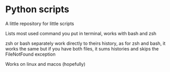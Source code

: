 # Python scripts
A little repository for little scripts

Lists most used command you put in terminal, works with bash and zsh

zsh or bash separately work directly to theirs history, as for zsh and bash, it works the same but if you have both files, it sums histories and skips the FileNotFound exception

Works on linux and macos (hopefully)
